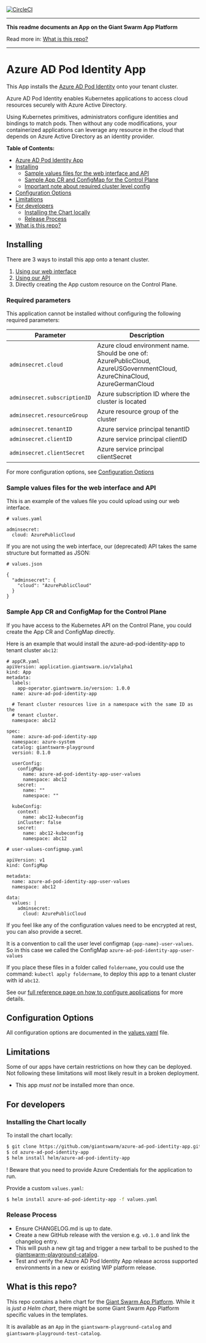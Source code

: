 [![CircleCI](https://circleci.com/gh/giantswarm/azure-ad-pod-identity-app.svg?style=shield)](https://circleci.com/gh/giantswarm/azure-ad-pod-identity-app)

-----

**This readme documents an App on the Giant Swarm App Platform**

Read more in: [What is this repo?](#what-is-this-repo)

----

# Azure AD Pod Identity App

This App installs the [Azure AD Pod Identity] onto your tenant cluster.

Azure AD Pod Identity enables Kubernetes applications to access cloud resources securely with Azure Active Directory.

Using Kubernetes primitives, administrators configure identities and bindings to match pods. Then without any code modifications, your containerized applications can leverage any resource in the cloud that depends on Azure Active Directory as an identity provider.

**Table of Contents:**

- [Azure AD Pod Identity App](#azure-ad-pod-identity-app)
- [Installing](#installing)
  - [Sample values files for the web interface and API](#sample-values-files-for-the-web-interface-and-api)
  - [Sample App CR and ConfigMap for the Control Plane](#sample-app-cr-and-configmap-for-the-control-plane)
  - [Important note about required cluster level config](#important-note-about-required-cluster-level-config)
- [Configuration Options](#configuration-options)
- [Limitations](#limitations)
- [For developers](#for-developers)
  - [Installing the Chart locally](#installing-the-chart-locally)
  - [Release Process](#release-process)
- [What is this repo?](#what-is-this-repo)

## Installing

There are 3 ways to install this app onto a tenant cluster.

1. [Using our web interface](https://docs.giantswarm.io/reference/web-interface/app-catalog/)
2. [Using our API](https://docs.giantswarm.io/api/#operation/createClusterAppV5)
3. Directly creating the App custom resource on the Control Plane.

### Required parameters

This application cannot be installed without configuring the following required parameters:

| Parameter                        | Description                                                                                                                                    |
| -------------------------------- | ---------------------------------------------------------------------------------------------------------------------------------------------- |
| `adminsecret.cloud`              | Azure cloud environment name. Should be one of: AzurePublicCloud, AzureUSGovernmentCloud, AzureChinaCloud, AzureGermanCloud                    |
| `adminsecret.subscriptionID`     | Azure subscription ID where the cluster is located                                                                                             |
| `adminsecret.resourceGroup`      | Azure resource group of the cluster                                                                                                            |
| `adminsecret.tenantID`           | Azure service principal tenantID                                                                                                               |
| `adminsecret.clientID`           | Azure service principal clientID                                                                                                               |
| `adminsecret.clientSecret`       | Azure service principal clientSecret                                                                                                           |

For more configuration options, see [Configuration Options](#configuration-options)

### Sample values files for the web interface and API

This is an example of the values file you could upload using our web interface.

```
# values.yaml

adminsecret:
  cloud: AzurePublicCloud
```

If you are not using the web interface, our (deprecated) API takes the same
structure but formatted as JSON:

```
# values.json

{
  "adminsecret": {
    "cloud": "AzurePublicCloud"
  }
}
```

### Sample App CR and ConfigMap for the Control Plane

If you have access to the Kubernetes API on the Control Plane, you could create
the App CR and ConfigMap directly.

Here is an example that would install the azure-ad-pod-identity-app to
tenant cluster `abc12`:

```
# appCR.yaml
apiVersion: application.giantswarm.io/v1alpha1
kind: App
metadata:
  labels:
    app-operator.giantswarm.io/version: 1.0.0
  name: azure-ad-pod-identity-app

  # Tenant cluster resources live in a namespace with the same ID as the
  # tenant cluster.
  namespace: abc12

spec:
  name: azure-ad-pod-identity-app
  namespace: azure-system
  catalog: giantswarm-playground
  version: 0.1.0

  userConfig:
    configMap:
      name: azure-ad-pod-identity-app-user-values
      namespace: abc12
    secret:
      name: ""
      namespace: ""

  kubeConfig:
    context:
      name: abc12-kubeconfig
    inCluster: false
    secret:
      name: abc12-kubeconfig
      namespace: abc12
```

```
# user-values-configmap.yaml

apiVersion: v1
kind: ConfigMap

metadata:
  name: azure-ad-pod-identity-app-user-values
  namespace: abc12

data:
  values: |
    adminsecret:
      cloud: AzurePublicCloud
```

If you feel like any of the configuration values need to be encrypted at rest,
you can also provide a secret. 

It is a convention to call the user level configmap `{app-name}-user-values`.
So in this case we called the ConfigMap `azure-ad-pod-identity-app-user-values`

If you place these files in a folder called `foldername`, you could use the
command: `kubectl apply foldername`, to deploy this app to a tenant cluster
with id `abc12`.

See our [full reference page on how to configure applications](https://docs.giantswarm.io/reference/app-configuration/) for more details.

## Configuration Options

All configuration options are documented in the [values.yaml](/helm/azure-ad-pod-identity-app/values.yaml) file.

## Limitations

Some of our apps have certain restrictions on how they can be deployed.
Not following these limitations will most likely result in a broken deployment.

- This app _must not_ be installed more than once.

## For developers

### Installing the Chart locally

To install the chart locally:

```bash
$ git clone https://github.com/giantswarm/azure-ad-pod-identity-app.git
$ cd azure-ad-pod-identity-app
$ helm install helm/azure-ad-pod-identity-app
```

! Beware that you need to provide Azure Credentials for the application to run.

Provide a custom `values.yaml`:

```bash
$ helm install azure-ad-pod-identity-app -f values.yaml
```

### Release Process

* Ensure CHANGELOG.md is up to date.
* Create a new GitHub release with the version e.g. `v0.1.0` and link the
changelog entry.
* This will push a new git tag and trigger a new tarball to be pushed to the
[giantswarm-playground-catalog].
* Test and verify the Azure AD Pod Identity App release across supported environments in a new or existing WIP platform release.

## What is this repo?

This repo contains a helm chart for the [Giant Swarm App Platform].
While it is _just a Helm chart_, there might be some Giant Swarm App Platform
specific values in the templates.

It is available as an `App` in the `giantswarm-playground-catalog` and `giantswarm-playground-test-catalog`.

[app-operator]: https://github.com/giantswarm/app-operator
[giantswarm-playground-catalog]: https://github.com/giantswarm/giantswarm-playground-catalog
[giantswarm-playground-test-catalog]: https://github.com/giantswarm/giantswarm-playground-test-catalog
[Azure AD Pod Identity]: https://github.com/Azure/aad-pod-identity
[Giant Swarm App Platform]: https://docs.giantswarm.io/basics/app-catalog/